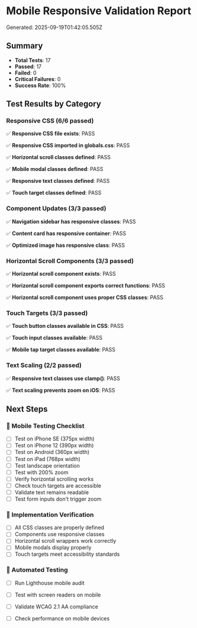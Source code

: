 # Mobile Responsive Validation Report

Generated: 2025-09-19T01:42:05.505Z

## Summary

- **Total Tests**: 17
- **Passed**: 17
- **Failed**: 0
- **Critical Failures**: 0
- **Success Rate**: 100%

## Test Results by Category

### Responsive CSS (6/6 passed)

✅ **Responsive CSS file exists**: PASS

✅ **Responsive CSS imported in globals.css**: PASS

✅ **Horizontal scroll classes defined**: PASS

✅ **Mobile modal classes defined**: PASS

✅ **Responsive text classes defined**: PASS

✅ **Touch target classes defined**: PASS

### Component Updates (3/3 passed)

✅ **Navigation sidebar has responsive classes**: PASS

✅ **Content card has responsive container**: PASS

✅ **Optimized image has responsive class**: PASS

### Horizontal Scroll Components (3/3 passed)

✅ **Horizontal scroll component exists**: PASS

✅ **Horizontal scroll component exports correct functions**: PASS

✅ **Horizontal scroll component uses proper CSS classes**: PASS

### Touch Targets (3/3 passed)

✅ **Touch button classes available in CSS**: PASS

✅ **Touch input classes available**: PASS

✅ **Mobile tap target classes available**: PASS

### Text Scaling (2/2 passed)

✅ **Responsive text classes use clamp()**: PASS

✅ **Text scaling prevents zoom on iOS**: PASS

## Next Steps

### 📱 Mobile Testing Checklist
- [ ] Test on iPhone SE (375px width)
- [ ] Test on iPhone 12 (390px width)
- [ ] Test on Android (360px width)
- [ ] Test on iPad (768px width)
- [ ] Test landscape orientation
- [ ] Test with 200% zoom
- [ ] Verify horizontal scrolling works
- [ ] Check touch targets are accessible
- [ ] Validate text remains readable
- [ ] Test form inputs don't trigger zoom

### 🔧 Implementation Verification
- [ ] All CSS classes are properly defined
- [ ] Components use responsive classes
- [ ] Horizontal scroll wrappers work correctly
- [ ] Mobile modals display properly
- [ ] Touch targets meet accessibility standards

### 🧪 Automated Testing
- [ ] Run Lighthouse mobile audit
- [ ] Test with screen readers on mobile
- [ ] Validate WCAG 2.1 AA compliance
- [ ] Check performance on mobile devices

